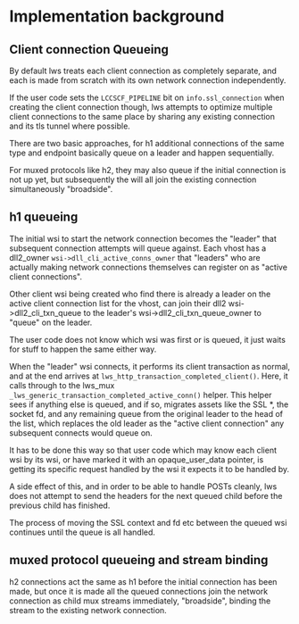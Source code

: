 # Implementation background

## Client connection Queueing

By default lws treats each client connection as completely separate, and each is
made from scratch with its own network connection independently.

If the user code sets the `LCCSCF_PIPELINE` bit on `info.ssl_connection` when
creating the client connection though, lws attempts to optimize multiple client
connections to the same place by sharing any existing connection and its tls
tunnel where possible.

There are two basic approaches, for h1 additional connections of the same type
and endpoint basically queue on a leader and happen sequentially.

For muxed protocols like h2, they may also queue if the initial connection is
not up yet, but subsequently the will all join the existing connection
simultaneously "broadside".

## h1 queueing

The initial wsi to start the network connection becomes the "leader" that
subsequent connection attempts will queue against.  Each vhost has a dll2_owner
`wsi->dll_cli_active_conns_owner` that "leaders" who are actually making network
connections themselves can register on as "active client connections".

Other client wsi being created who find there is already a leader on the active
client connection list for the vhost, can join their dll2 wsi->dll2_cli_txn_queue
to the leader's wsi->dll2_cli_txn_queue_owner to "queue" on the leader.

The user code does not know which wsi was first or is queued, it just waits for
stuff to happen the same either way.

When the "leader" wsi connects, it performs its client transaction as normal,
and at the end arrives at `lws_http_transaction_completed_client()`.  Here, it
calls through to the lws_mux `_lws_generic_transaction_completed_active_conn()`
helper.  This helper sees if anything else is queued, and if so, migrates assets
like the SSL *, the socket fd, and any remaining queue from the original leader
to the head of the list, which replaces the old leader as the "active client
connection" any subsequent connects would queue on.

It has to be done this way so that user code which may know each client wsi by
its wsi, or have marked it with an opaque_user_data pointer, is getting its
specific request handled by the wsi it expects it to be handled by.

A side effect of this, and in order to be able to handle POSTs cleanly, lws
does not attempt to send the headers for the next queued child before the
previous child has finished.

The process of moving the SSL context and fd etc between the queued wsi continues
until the queue is all handled.

## muxed protocol queueing and stream binding

h2 connections act the same as h1 before the initial connection has been made,
but once it is made all the queued connections join the network connection as
child mux streams immediately, "broadside", binding the stream to the existing
network connection.
